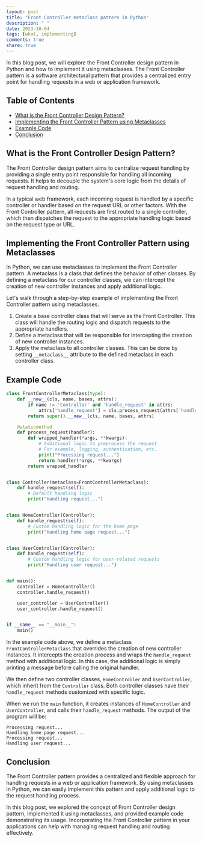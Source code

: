 ```yaml
---
layout: post
title: "Front Controller metaclass pattern in Python"
description: " "
date: 2023-10-04
tags: [what, implementing]
comments: true
share: true
---
```


In this blog post, we will explore the Front Controller design pattern in Python and how to implement it using metaclasses. The Front Controller pattern is a software architectural pattern that provides a centralized entry point for handling requests in a web or application framework.

## Table of Contents
- [What is the Front Controller Design Pattern?](#what-is-the-front-controller-design-pattern)
- [Implementing the Front Controller Pattern using Metaclasses](#implementing-the-front-controller-pattern-using-metaclasses)
- [Example Code](#example-code)
- [Conclusion](#conclusion)

## What is the Front Controller Design Pattern?

The Front Controller design pattern aims to centralize request handling by providing a single entry point responsible for handling all incoming requests. It helps to decouple the system's core logic from the details of request handling and routing.

In a typical web framework, each incoming request is handled by a specific controller or handler based on the request URL or other factors. With the Front Controller pattern, all requests are first routed to a single controller, which then dispatches the request to the appropriate handling logic based on the request type or URL.

## Implementing the Front Controller Pattern using Metaclasses

In Python, we can use metaclasses to implement the Front Controller pattern. A metaclass is a class that defines the behavior of other classes. By defining a metaclass for our controller classes, we can intercept the creation of new controller instances and apply additional logic.

Let's walk through a step-by-step example of implementing the Front Controller pattern using metaclasses. 

1. Create a base controller class that will serve as the Front Controller. This class will handle the routing logic and dispatch requests to the appropriate handlers.
2. Define a metaclass that will be responsible for intercepting the creation of new controller instances.
3. Apply the metaclass to all controller classes. This can be done by setting `__metaclass__` attribute to the defined metaclass in each controller class.

## Example Code

```python
class FrontControllerMetaclass(type):
    def __new__(cls, name, bases, attrs):
        if name != 'Controller' and 'handle_request' in attrs:
            attrs['handle_request'] = cls.process_request(attrs['handle_request'])
        return super().__new__(cls, name, bases, attrs)

    @staticmethod
    def process_request(handler):
        def wrapped_handler(*args, **kwargs):
            # Additional logic to preprocess the request
            # For example, logging, authentication, etc.
            print("Processing request...")
            return handler(*args, **kwargs)
        return wrapped_handler


class Controller(metaclass=FrontControllerMetaclass):
    def handle_request(self):
        # Default handling logic
        print("Handling request...")


class HomeController(Controller):
    def handle_request(self):
        # Custom handling logic for the home page
        print("Handling home page request...")


class UserController(Controller):
    def handle_request(self):
        # Custom handling logic for user-related requests
        print("Handling user request...")


def main():
    controller = HomeController()
    controller.handle_request()

    user_controller = UserController()
    user_controller.handle_request()


if __name__ == "__main__":
    main()
```

In the example code above, we define a metaclass `FrontControllerMetaclass` that overrides the creation of new controller instances. It intercepts the creation process and wraps the `handle_request` method with additional logic. In this case, the additional logic is simply printing a message before calling the original handler.

We then define two controller classes, `HomeController` and `UserController`, which inherit from the `Controller` class. Both controller classes have their `handle_request` methods customized with specific logic.

When we run the `main` function, it creates instances of `HomeController` and `UserController`, and calls their `handle_request` methods. The output of the program will be:

```
Processing request...
Handling home page request...
Processing request...
Handling user request...
```

## Conclusion

The Front Controller pattern provides a centralized and flexible approach for handling requests in a web or application framework. By using metaclasses in Python, we can easily implement this pattern and apply additional logic to the request handling process.

In this blog post, we explored the concept of Front Controller design pattern, implemented it using metaclasses, and provided example code demonstrating its usage. Incorporating the Front Controller pattern in your applications can help with managing request handling and routing effectively.